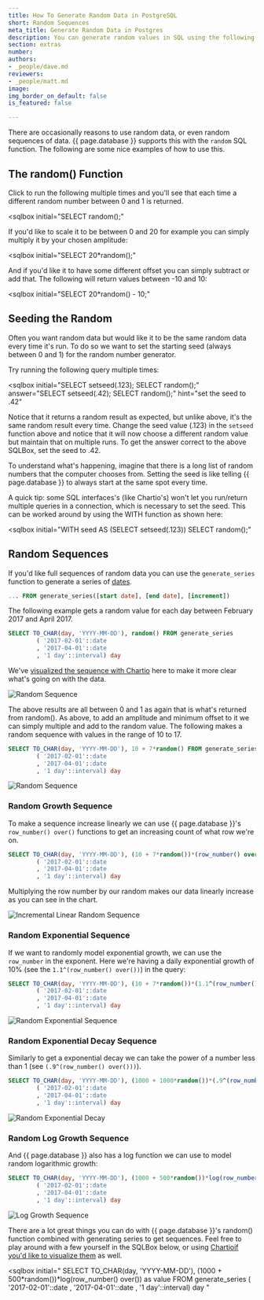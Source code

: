 ```yaml
---
title: How To Generate Random Data in PostgreSQL
short: Random Sequences
meta_title: Generate Random Data in Postgres
description: You can generate random values in SQL using the following instructions.
section: extras
number: 
authors:
- _people/dave.md
reviewers:
- _people/matt.md
image: 
img_border_on_default: false
is_featured: false

---
```

There are occasionally reasons to use random data, or even random sequences of data.  {{ page.database }} supports this with the `random` SQL function.  The following are some nice examples of how to use this.

## The random() Function


Click to run the following multiple times and you'll see that each time a different random number between 0 and 1 is returned.

<sqlbox
  initial="SELECT random();"
></sqlbox>

If you'd like to scale it to be between 0 and 20 for example you can simply multiply it by your chosen amplitude:

<sqlbox
  initial="SELECT 20*random();"
></sqlbox>

And if you'd like it to have some different offset you can simply subtract or add that.  The following will return values between -10 and 10:

<sqlbox
  initial="SELECT 20*random() - 10;"
></sqlbox>

## Seeding the Random

Often you want random data but would like it to be the same random data every time it's run.  To do so we want to set the starting seed (always between 0 and 1) for the random number generator.

Try running the following query multiple times:

<sqlbox
  initial="SELECT setseed(.123);
SELECT random();"
  answer="SELECT setseed(.42); SELECT random();"
  hint="set the seed to .42"
></sqlbox>

Notice that it returns a random result as expected, but unlike above, it's the same random result every time.  Change the seed value (.123) in the `setseed` function above and notice that it will now choose a different random value but maintain that on multiple runs.  To get the answer correct to the above SQLBox, set the seed to .42.

To understand what's happening, imagine that there is a long list of random numbers that the computer chooses from.  Setting the seed is like telling {{ page.database }} to always start at the same spot every time.

A quick tip: some SQL interfaces's (like Chartio's) won't let you run/return multiple queries in a connection, which is necessary to set the seed.  This can be worked around by using the WITH function as shown here:

<sqlbox
  initial="WITH seed AS (SELECT setseed(.123))
SELECT random();"
></sqlbox>


## Random Sequences

If you'd like full sequences of random data you can use the `generate_series` function to generate a series of [dates](/learn-sql/dates/).  

```sql
... FROM generate_series([start date], [end date], [increment])
```

The following example gets a random value for each day between February 2017 and April 2017.  

```sql
SELECT TO_CHAR(day, 'YYYY-MM-DD'), random() FROM generate_series
        ( '2017-02-01'::date
        , '2017-04-01'::date
        , '1 day'::interval) day
```

We've [visualized the sequence with Chartio](https://chartio.com/signup/) here to make it more clear what's going on with the data.

![Random Sequence](/assets/images/learn-sql/extras/random-sequences/random-sequence-1.svg)

The above results are all between 0 and 1 as again that is what's returned from random().  As above, to add an amplitude and minimum offset to it we can simply multiple and add to the random value.  The following makes a random sequence with values in the range of 10 to 17.

```sql
SELECT TO_CHAR(day, 'YYYY-MM-DD'), 10 + 7*random() FROM generate_series
        ( '2017-02-01'::date
        , '2017-04-01'::date
        , '1 day'::interval) day
```

![Random Sequence](/assets/images/learn-sql/extras/random-sequences/random-sequence-2.svg)

### Random  Growth Sequence

To make a sequence increase linearly we can use {{ page.database }}'s `row_number() over()` functions to get an increasing count of what row we're on.  

```sql
SELECT TO_CHAR(day, 'YYYY-MM-DD'), (10 + 7*random())*(row_number() over()) as value FROM generate_series
        ( '2017-02-01'::date
        , '2017-04-01'::date
        , '1 day'::interval) day
```

Multiplying the row number by our random makes our data linearly increase as you can see in the chart.

![Incremental Linear Random Sequence](/assets/images/learn-sql/extras/random-sequences/random-sequence-3.svg)


### Random Exponential Sequence

If we want to randomly model exponential growth, we can use the `row_number` in the exponent.  Here we're having a daily exponential growth of 10% (see the `1.1^(row_number() over())`) in the query:

```sql
SELECT TO_CHAR(day, 'YYYY-MM-DD'), (10 + 7*random())*(1.1^(row_number() over())) as value FROM generate_series
        ( '2017-02-01'::date
        , '2017-04-01'::date
        , '1 day'::interval) day
```
![Random Exponential Sequence](/assets/images/learn-sql/extras/random-sequences/random-sequence-4.svg)

### Random Exponential Decay Sequence

Similarly to get a exponential decay we can take the power of a number less than 1 (see `(.9^(row_number() over()))`).  

```sql
SELECT TO_CHAR(day, 'YYYY-MM-DD'), (1000 + 1000*random())*(.9^(row_number() over())) as value FROM generate_series
        ( '2017-02-01'::date
        , '2017-04-01'::date
        , '1 day'::interval) day
```
![Random Exponential Decay](/assets/images/learn-sql/extras/random-sequences/random-sequence-5.svg)

### Random Log Growth Sequence

And {{ page.database }} also has a log function we can use to model random logarithmic growth:

```sql
SELECT TO_CHAR(day, 'YYYY-MM-DD'), (1000 + 500*random())*log(row_number() over()) as value FROM generate_series
        ( '2017-02-01'::date
        , '2017-04-01'::date
        , '1 day'::interval) day
```

![Log Growth Sequence](/assets/images/learn-sql/extras/random-sequences/random-sequence-6.svg)


There are a lot great things you can do with {{ page.database }}'s random() function combined with generating series to get sequences.  Feel free to play around with a few yourself in the SQLBox below, or using [Chartioif you'd like to visualize them](https://chartio.com/signup/) as well.

<sqlbox
  initial="
SELECT TO_CHAR(day, 'YYYY-MM-DD'), (1000 + 500*random())*log(row_number() over()) as value FROM generate_series
        ( '2017-02-01'::date
        , '2017-04-01'::date
        , '1 day'::interval) day
"
></sqlbox>